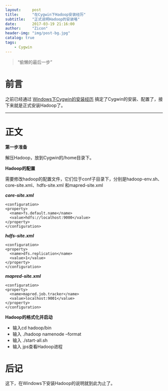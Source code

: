 ```yaml
---
layout:     post
title:      "在Cygwin下Hadoop安装经历"
subtitle:   "正式说明Hadoop的安装咯"
date:       2017-03-19 21:16:00
author:     "Zicon"
header-img: "img/post-bg.jpg"
catalog: true
tags:
    - Cygwin
---
```


> “偷懒的最后一步”


# 前言

之前已经通过 [Windows下Cygwin的安装经历](https://zzicon.github.io/ZiconBlog/2017/03/19/Cygwin/) 搞定了Cygwin的安装、配置了，接下来就是正式安装Hadoop了。

---

# 正文

**第一步准备**

解压Hadoop，放到Cygwin的/home目录下。

**Hadoop的配置**

需要修改hadoop的配置文件，它们位于conf子目录下，分别是hadoop-env.sh、core-site.xml、hdfs-site.xml 和mapred-site.xml

***core-site.xml***

```
<configuration>     
<property>  
  <name>fs.default.name</name>  
  <value>hdfs://localhost:9000</value>  
</property>  
</configuration>  
```

***hdfs-site.xml***

```
<configuration>     
<property>  
  <name>dfs.replication</name>  
  <value>1</value>  
</property>  
</configuration>  
```

***mapred-site.xml***

```
<configuration>     
<property>  
  <name>mapred.job.tracker</name>  
  <value>localhost:9001</value>  
</property>  
</configuration> 
```

**Hadoop的格式化并启动**

 - 输入cd hadoop/bin
 - 输入 ./hadoop namenode –format
 - 输入 ./start-all.sh
 - 输入 jps查看Hadoop进程


# 后记
这下，在Windows下安装Hadoop的说明就到此为止了。


